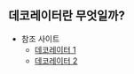 ## 데코레이터란 무엇일까?



- 참조 사이트
  - [데코레이터 1](https://wikidocs.net/158481)
  - [데코레이터 2](https://www.typescriptlang.org/ko/docs/handbook/decorators.html)
